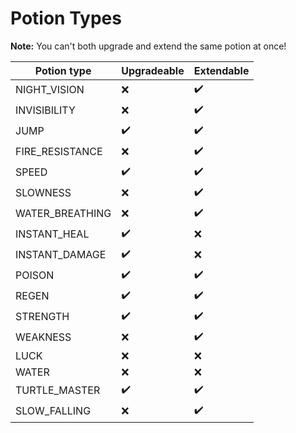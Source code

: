 # Potion Types

<p class="warn"><b>Note:</b> You can't both upgrade and extend the same potion at once!</p>

| Potion type     | Upgradeable       | Extendable          |
|-----------------|-------------------|---------------------|
| NIGHT_VISION    | :x:️                | :heavy_check_mark:  |
| INVISIBILITY    | :x:️                | :heavy_check_mark:️  |
| JUMP            | :heavy_check_mark:️ | :heavy_check_mark:️  |
| FIRE_RESISTANCE | :x:️                | :heavy_check_mark:️  |
| SPEED           | :heavy_check_mark:️ | :heavy_check_mark:️  |
| SLOWNESS        | :x:️                | :heavy_check_mark:️  |
| WATER_BREATHING | :x:️                | :heavy_check_mark:️  |
| INSTANT_HEAL    | :heavy_check_mark:️ | :x:️                 |
| INSTANT_DAMAGE  | :heavy_check_mark:️ | :x:️                 |
| POISON          | :heavy_check_mark:️ | :heavy_check_mark:️  |
| REGEN           | :heavy_check_mark:️ | :heavy_check_mark:️  |
| STRENGTH        | :heavy_check_mark:️ | :heavy_check_mark:️  |
| WEAKNESS        | :x:️                | :heavy_check_mark:️  |
| LUCK            | :x:️                | :x:️                 |
| WATER           | :x:️                | :x:️                 |
| TURTLE_MASTER   | :heavy_check_mark:️ | :heavy_check_mark:️  |
| SLOW_FALLING    | :x:️                | :heavy_check_mark:️  |
